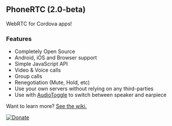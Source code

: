 ## PhoneRTC (2.0-beta)

WebRTC for Cordova apps!

### Features

* Completely Open Source
* Android, iOS and Browser support
* Simple JavaScript API
* Video & Voice calls
* Group calls
* Renegotiation (Mute, Hold, etc) 
* Use your own servers without relying on any third-parties
* Use with [AudioToggle](https://github.com/alongubkin/audiotoggle) to switch between speaker and earpiece

Want to learn more? [See the wiki.](https://github.com/alongubkin/phonertc/wiki)


[![Donate](https://www.paypalobjects.com/en_US/i/btn/btn_donate_LG.gif)](https://www.paypal.com/cgi-bin/webscr?cmd=_s-xclick&hosted_button_id=32QXU3V7GM7PC)
